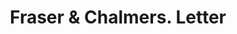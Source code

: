 ---
doi: 10.7916/D83X9JNT
date_other: '1880'
date_other_textual: 1880-1889
form: correspondence
genre:
- Letters (correspondence)
name:
- Fraser & Chalmers
object_in_context_url: https://biggert.cul.columbia.edu/items/view/ave_biggert_00189
subject_hierarchical_geographic:
- Chicago, Illinois, United States
subject_name:
- Fraser & Chalmers
title: Fraser & Chalmers. Letter
sort_title: Fraser & Chalmers. Letter
call_number: ave_biggert_00189
coordinates:
- 41.83694444444445,-87.68472222222222
pid: ave_biggert_00189
identifiers: ave_biggert_00189
thumbnail: https://derivativo-1.library.columbia.edu/iiif/2/ldpd:345036/full/!256,256/0/native.jpg
permalink: /biggert/ave_biggert_00189/
layout: iiif-image-page
---